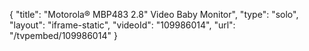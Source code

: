 {
    "title": "Motorola&reg; MBP483 2.8&quot; Video Baby Monitor",
    "type": "solo",
    "layout": "iframe-static",
    "videoId": "109986014",
    "url": "\/tvpembed\/109986014"
}